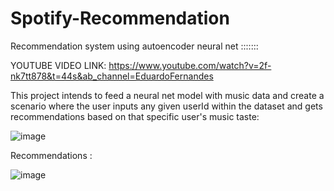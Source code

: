 # Spotify-Recommendation
Recommendation system using autoencoder neural net :::::::

YOUTUBE VIDEO LINK: 
https://www.youtube.com/watch?v=2f-nk7tt878&t=44s&ab_channel=EduardoFernandes


This project intends to feed a neural net model with music data and create a scenario where the user inputs any given userId within the dataset and gets recommendations based on that specific user's music taste:

![image](https://github.com/EduAFernandes/Spotify-Recommendation/assets/78389579/1dd8ba13-5083-483d-8575-475b82c1faf0)


Recommendations : 


![image](https://github.com/EduAFernandes/Spotify-Recommendation/assets/78389579/a39f250c-b8fc-428d-a958-8c4e6c934e89)

